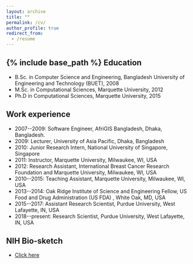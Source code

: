 ```yaml
---
layout: archive
title: ""
permalink: /cv/
author_profile: true
redirect_from:
  - /resume
---
```

{% include base_path %}
Education
------
* B.Sc. in Computer Science and Engineering, Bangladesh University of Engineering and Technology (BUET), 2008
* M.Sc. in Computational Sciences, Marquette University, 2012
* Ph.D in  Computational Sciences, Marquette University, 2015 

Work experience
------
* 2007--2009: Software Engineer, AfriGIS Bangladesh, Dhaka, Bangladesh.
* 2009: Lecturer, University of Asia Pacific, Dhaka, Bangladesh 
* 2010: Junior Research Intern, National University of Singapore, Singapore
* 2011: Instructor, Marquette University, Milwaukee, WI, USA 
* 2012: Research Assistant, International Breast Cancer Research Foundation and Marquette University, Milwaukee, WI, USA
* 2010--2015: Teaching Assistant, Marquette University, Milwaukee, WI, USA
* 2013--2014: Oak Ridge Institute of Science and Engineering Fellow, US Food and Drug Administration (US FDA) , White Oak, MD, USA 
* 2015--2017: Assistant Research Scientist, Purdue University, West Lafayette, IN, USA
* 2018--present: Research Scientist, Purdue University, West Lafayette, IN, USA
  
NIH Bio-sketch
------
* [Click here](http://adibzaman.github.io/files/NIH_Bio_Adib08-09-18.pdf)
